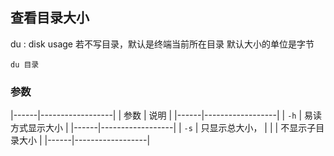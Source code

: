 ##  查看目录大小
du : disk usage
若不写目录，默认是终端当前所在目录
默认大小的单位是字节
```shell
du 目录
```

###   参数
|------|------------------|
| 参数 | 说明             |
|------|------------------|
| `-h` | 易读方式显示大小 |
|------|------------------|
| `-s` | 只显示总大小，   |
|      | 不显示子目录大小 |
|------|------------------|


